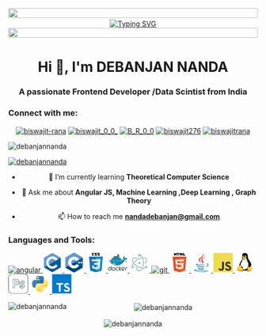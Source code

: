 <img src="https://i.imgur.com/dBaSKWF.gif" height="20" width="100%">
<div align="center">
  <a href="https://git.io/typing-svg">
    <img src="https://readme-typing-svg.demolab.com?font=Fira+Code&weight=1000&size=50&duration=4986&pause=1000&color=00F781&background=0D111700&center=true&vCenter=true&width=1000&height=100&lines=🎲+WELCOME+TO+MY+GITHUB+PAGE+🎲" alt="Typing SVG" />
  </a>
<div>
<img src="https://i.imgur.com/dBaSKWF.gif" height="20" width="100%">
<h1 align="center">Hi 👋, I'm DEBANJAN NANDA</h1>
<h3 align="center">A passionate Frontend Developer /Data Scintist from India</h3>
<h3 align="left">Connect with me:</h3>
<a href="https://www.linkedin.com/in/debanjan-nanda-8b55211ba/?originalSubdomain=in" target="blank_"><img align="center"
            src="https://upload.wikimedia.org/wikipedia/commons/8/81/LinkedIn_icon.svg"
            alt="biswajit-rana" height="30" width="40" /></a>
<a href="https://www.facebook.com/debanjan29" target="blank_"><img align="center"
            src="https://upload.wikimedia.org/wikipedia/en/0/04/Facebook_f_logo_%282021%29.svg"
            alt="biswajit_0_0_" height="33" width="40" /></a>
<a href="https://x.com/DNanda29032002" target="blank_"><img align="center"
            src="https://uxwing.com/wp-content/themes/uxwing/download/brands-and-social-media/x-social-media-logo-icon.png"
            alt="B_R_0_0" height="40" width="40" /></a>
<a href="https://leetcode.com/u/nandadebanjan/" target="blank_"><img align="center"
            src="https://assets.leetcode.com/static_assets/public/images/LeetCode_logo_rvs.png"
            alt="biswajit276" height="40" width="40" /></a>
<a href="https://discordapp.com/users/1266440110413582489" target="blank_"><img align="center"
            src="https://cdn.prod.website-files.com/6257adef93867e50d84d30e2/636e0a69f118df70ad7828d4_icon_clyde_blurple_RGB.svg"
            alt="biswajitrana" height="40" width="40" /></a><br>

<p align="left"> <img src="https://komarev.com/ghpvc/?username=debanjannanda&label=Profile%20views&color=0e75b6&style=flat" alt="debanjannanda" /> </p>

<p align="left"> <a href="https://github.com/ryo-ma/github-profile-trophy"><img src="https://github-profile-trophy.vercel.app/?username=debanjannanda" alt="debanjannanda" /></a> </p>

- 🌱 I’m currently learning **Theoretical Computer Science**

- 💬 Ask me about **Angular JS, Machine Learning ,Deep Learning , Graph Theory**

- 📫 How to reach me **nandadebanjan@gmail.com**





<h3 align="left">Languages and Tools:</h3>
<p align="left"> <a href="https://angular.io" target="_blank" rel="noreferrer"> <img src="https://angular.io/assets/images/logos/angular/angular.svg" alt="angular" width="40" height="40"/> </a> <a href="https://www.cprogramming.com/" target="_blank" rel="noreferrer"> <img src="https://raw.githubusercontent.com/devicons/devicon/master/icons/c/c-original.svg" alt="c" width="40" height="40"/> </a> <a href="https://www.w3schools.com/cpp/" target="_blank" rel="noreferrer"> <img src="https://raw.githubusercontent.com/devicons/devicon/master/icons/cplusplus/cplusplus-original.svg" alt="cplusplus" width="40" height="40"/> </a> <a href="https://www.w3schools.com/css/" target="_blank" rel="noreferrer"> <img src="https://raw.githubusercontent.com/devicons/devicon/master/icons/css3/css3-original-wordmark.svg" alt="css3" width="40" height="40"/> </a> <a href="https://www.docker.com/" target="_blank" rel="noreferrer"> <img src="https://raw.githubusercontent.com/devicons/devicon/master/icons/docker/docker-original-wordmark.svg" alt="docker" width="40" height="40"/> </a> <a href="https://www.electronjs.org" target="_blank" rel="noreferrer"> <img src="https://raw.githubusercontent.com/devicons/devicon/master/icons/electron/electron-original.svg" alt="electron" width="40" height="40"/> </a> <a href="https://git-scm.com/" target="_blank" rel="noreferrer"> <img src="https://www.vectorlogo.zone/logos/git-scm/git-scm-icon.svg" alt="git" width="40" height="40"/> </a> <a href="https://www.w3.org/html/" target="_blank" rel="noreferrer"> <img src="https://raw.githubusercontent.com/devicons/devicon/master/icons/html5/html5-original-wordmark.svg" alt="html5" width="40" height="40"/> </a> <a href="https://www.java.com" target="_blank" rel="noreferrer"> <img src="https://raw.githubusercontent.com/devicons/devicon/master/icons/java/java-original.svg" alt="java" width="40" height="40"/> </a> <a href="https://developer.mozilla.org/en-US/docs/Web/JavaScript" target="_blank" rel="noreferrer"> <img src="https://raw.githubusercontent.com/devicons/devicon/master/icons/javascript/javascript-original.svg" alt="javascript" width="40" height="40"/> </a> <a href="https://www.linux.org/" target="_blank" rel="noreferrer"> <img src="https://raw.githubusercontent.com/devicons/devicon/master/icons/linux/linux-original.svg" alt="linux" width="40" height="40"/> </a> <a href="https://www.photoshop.com/en" target="_blank" rel="noreferrer"> <img src="https://raw.githubusercontent.com/devicons/devicon/master/icons/photoshop/photoshop-line.svg" alt="photoshop" width="40" height="40"/> </a> <a href="https://www.python.org" target="_blank" rel="noreferrer"> <img src="https://raw.githubusercontent.com/devicons/devicon/master/icons/python/python-original.svg" alt="python" width="40" height="40"/> </a> <a href="https://www.typescriptlang.org/" target="_blank" rel="noreferrer"> <img src="https://raw.githubusercontent.com/devicons/devicon/master/icons/typescript/typescript-original.svg" alt="typescript" width="40" height="40"/> </a> </p>

<p><img align="left" src="https://github-readme-stats.vercel.app/api/top-langs?username=debanjannanda&show_icons=true&locale=en&layout=compact" alt="debanjannanda" /></p>

<p>&nbsp;<img align="center" src="https://github-readme-stats.vercel.app/api?username=debanjannanda&show_icons=true&locale=en" alt="debanjannanda" /></p>

<p><img align="center" src="https://github-readme-streak-stats.herokuapp.com/?user=debanjannanda&" alt="debanjannanda" /></p>
